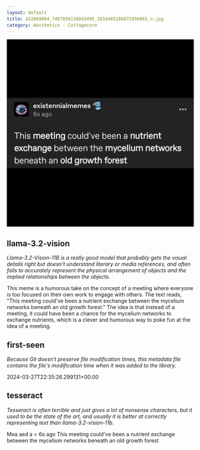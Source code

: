 ```yaml
---
layout: default
title: 432889004_7487056138043495_1016465166872950865_n.jpg
category: Aesthetics - Cottagecore
---
```


<div markdown="0"><a href="432889004_7487056138043495_1016465166872950865_n.jpg"><img class="photo" src="432889004_7487056138043495_1016465166872950865_n.jpg" /></a>

<h2>llama-3.2-vision</h2>
<p><i>Llama-3.2-Vision-11B is a really good model that probably gets the visual details right but doesn't understand literary or media references, and often fails to accurately represent the physical arrangement of objects and the implied relationships between the objects.</i></p>
<p>This meme is a humorous take on the concept of a meeting where everyone is too focused on their own work to engage with others. The text reads, &quot;This meeting could&#x27;ve been a nutrient exchange between the mycelium networks beneath an old growth forest.&quot; The idea is that instead of a meeting, it could have been a chance for the mycelium networks to exchange nutrients, which is a clever and humorous way to poke fun at the idea of a meeting.</p>

<h2>first-seen</h2>
<p><i>Because Git doesn't preserve file modification times, this metadata file contains the file's modification time when it was added to the library.</i></p>
<p>2024-03-27T22:35:26.299131+00:00</p>

<h2>tesseract</h2>
<p><i>Tesseract is often terrible and just gives a lot of nonsense characters, but it used to be the state of the art, and usually it is better at correctly representing text than llama-3.2-vision-11b.</i></p>
<p>Mea aed a &lt; 6s ago This meeting could&#x27;ve been a nutrient exchange between the mycelium networks beneath an old growth forest</p>

</div>

